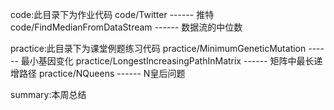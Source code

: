 code:此目录下为作业代码
code/Twitter ------ 推特
code/FindMedianFromDataStream ------ 数据流的中位数

practice:此目录下为课堂例题练习代码
practice/MinimumGeneticMutation ------ 最小基因变化
practice/LongestIncreasingPathInMatrix ------ 矩阵中最长递增路径
practice/NQueens ------ N皇后问题

summary:本周总结